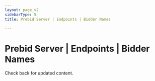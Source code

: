 ```yaml
---
layout: page_v2
sidebarType: 5
title: Prebid Server | Endpoints | Bidder Names

---
```


# Prebid Server | Endpoints | Bidder Names

Check back for updated content.
